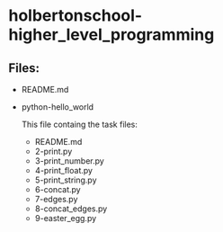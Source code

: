 # holbertonschool-higher_level_programming

## Files:

* README.md

* python-hello_world

    This file containg the task files:

    * README.md
    * 2-print.py
    * 3-print_number.py
    * 4-print_float.py
    * 5-print_string.py
    * 6-concat.py
    * 7-edges.py
    * 8-concat_edges.py
    * 9-easter_egg.py

